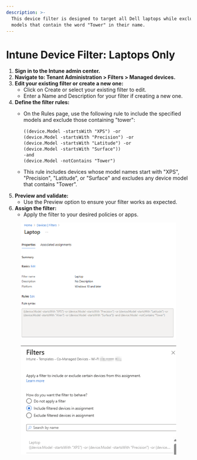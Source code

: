 ```yaml
---
description: >-
  This device filter is designed to target all Dell laptops while excluding any
  models that contain the word "Tower" in their name.
---
```


# Intune Device Filter: Laptops Only

1. **Sign in to the Intune admin center.**
2. **Navigate to: Tenant Administration > Filters > Managed devices.**
3. **Edit your existing filter or create a new one:**
   * Click on Create or select your existing filter to edit.
   * Enter a Name and Description for your filter if creating a new one.
4. **Define the filter rules:**
   *   On the Rules page, use the following rule to include the specified models and exclude those containing "tower":

       ```
       ((device.Model -startsWith "XPS") -or 
       (device.Model -startsWith "Precision") -or 
       (device.Model -startsWith "Latitude") -or 
       (device.Model -startsWith "Surface")) 
       -and 
       (device.Model -notContains "Tower")
       ```
   * This rule includes devices whose model names start with "XPS", "Precision", "Latitude", or "Surface" and excludes any device model that contains "Tower".
5. **Preview and validate:**
   * Use the Preview option to ensure your filter works as expected.
6. **Assign the filter:**
   * Apply the filter to your desired policies or apps.

<figure><img src="../.gitbook/assets/image (1).png" alt=""><figcaption></figcaption></figure>

<figure><img src="../.gitbook/assets/image (3).png" alt=""><figcaption></figcaption></figure>
